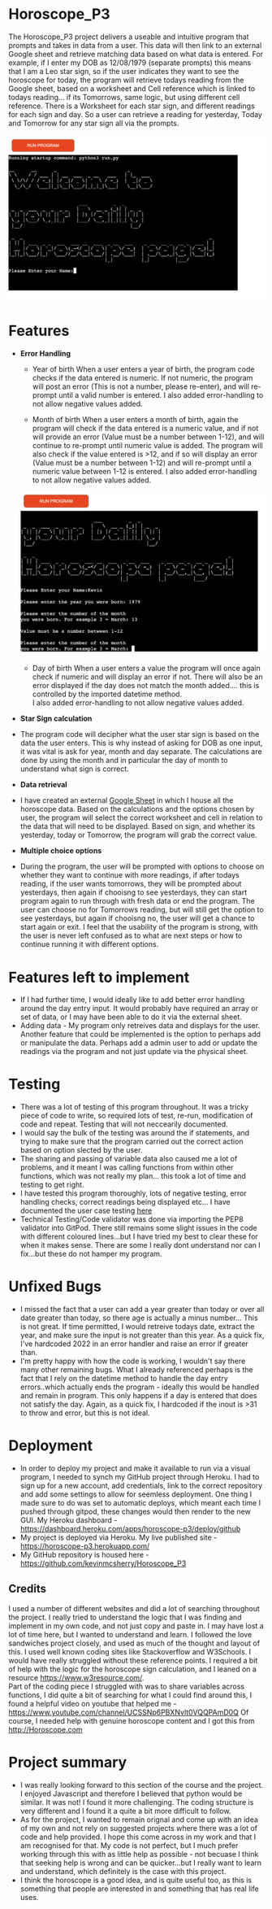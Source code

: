# Horoscope_P3  

The Horoscope_P3 project delivers a useable and intuitive program that prompts and takes in data from a user.  This data will then link to an external Google sheet and retrieve matching data based on what data is entered.  For example, if I enter my DOB as 12/08/1979 (separate prompts) this means that I am a Leo star sign, so if the user indicates they want to see the horoscope for today, the program will retrieve todays reading from the Google sheet, based on a worksheet and Cell reference which is linked to todays reading… if its Tomorrows, same logic, but using different cell reference.
There is a Worksheet for each star sign, and different readings for each sign and day.  So a user can retrieve a reading for yesterday, Today and Tomorrow for any star sign all via the prompts. 

![Horoscope_P3 Main Page](images/Intro_Page.png)

# Features

- __Error Handling__
    
    - Year of birth
    When a user enters a year of birth, the program code checks if the data entered is numeric.  If not numeric, the program will post an error (This is not a number, please re-enter), and will re-prompt until a valid number is entered. 
    I also added error-handling to not allow negative values added.

    - Month of birth
    When a user enters a month of birth, again the program will check if the data entered is a numeric value, and if not will provide an error (Value must be a number between 1-12), and will continue to re-prompt until numeric value is added.  The program will also check if the value entered is >12, and if so will display an error (Value must be a number between 1-12) and will re-prompt until a numeric value between 1-12 is entered.
    I also added error-handling to not allow negative values added.

    ![Month Error Handling](images/Error_handling_for_months.png)

    - Day of birth
    When a user enters a value the program will once again check if numeric and will display an error if not.  There will also be an error displayed if the day does not match the month added…. this is controlled by the imported datetime method.  
    I also added error-handling to not allow negative values added.


- __Star Sign calculation__

- The program code will decipher what the user star sign is based on the data the user enters.  This is why instead of asking for DOB as one input, it was vital is ask for year, month and day separate.  The calculations are done by using the month and in particular the day of month to understand what sign is correct.


- __Data retrieval__

- I have created an external [Google Sheet](https://docs.google.com/spreadsheets/d/1CEI56um2eTA1yMyG832TtSUhkDg4cUDIjdaxL32IrFg/edit?pli=1#gid=0) in which I house all the horoscope data.  Based on the calculations and the options chosen by user, the program will select the correct worksheet and cell in relation to the data that will need to be displayed.  Based on sign, and whether its yesterday, today or Tomorrow, the program will grab the correct value. 


- __Multiple choice options__

- During the program, the user will be prompted with options to choose on whether they want to continue with more readings, if after todays reading, if the user wants tomorrows, they will be prompted about yesterdays, then again if chooisng to see yesterdays, they can start program again to run through with fresh data or end the program.  The user can choose no for Tomorrows reading, but will still get the option to see yesterdays, but again if chooisng no, the user will get a chance to start again or exit.  I feel that the usability of the program is strong, with the user is never left confused as to what are next steps or how to continue running it with different options.


# Features left to implement

- If I had further time, I would ideally like to add better error handling around the day entry input.  It would probably have required an array or set of data, or I may have been able to do it via the external sheet.
- Adding data - My program only retreives data and displays for the user.  Another feature that could be implemented is the option to perhaps add or manipulate the data.  Perhaps add a admin user to add or update the readings via the program and not just update via the physical sheet.


# Testing

- There was a lot of testing of this program throughout.  It was a tricky piece of code to write, so required lots of test, re-run, modification of code and repeat.  Testing that will not neccearily documented.
- I would say the bulk of the testing was around the if statements, and trying to make sure that the program carried out the correct action based on option slected by the user.
- The sharing and passing of variable data also caused me a lot of problems, and it meant I was calling functions from within other functions, which was not really my plan... this took a lot of time and testing to get right.
- I have tested this program thoroughly, lots of negative testing, error handling checks, correct readings being displayed etc... I have documented the user case testing [here](https://docs.google.com/spreadsheets/d/1qZD24CFKM44kvPzQZTWK6VcLEgmZM38yjjDgyqbEkqw/edit#gid=0)
- Technical Testing/Code validator was done via importing the PEP8 validator into GitPod.  There still remains some slight issues in the code with different coloured lines...but I have tried my best to clear these for when it makes sense.  There are some I really dont understand nor can I fix...but these do not hamper my program.

# Unfixed Bugs

- I missed the fact that a user can add a year greater than today or over all date greater than today, so there age is actually a minus number... This is not great.  If time permitted, I would retreive todays date, extract the year, and make sure the input is not greater than this year.  As a quick fix, I've hardcoded 2022 in an error handler and raise an error if greater than.
- I'm pretty happy with how the code is working, I wouldn't say there many other remaining bugs.  What I already referenced perhaps is the fact that I rely on the datetime method to handle the day entry errors..which actually ends the program - ideally this would be handled and remain in program.  This only happens if a day is entered that does not satisfy the day.  Again, as a quick fix, I hardcoded if the inout is >31 to throw and error, but this is not ideal.

# Deployment

- In order to deploy my project and make it available to run via a visual program, I needed to synch my GitHub project through Heroku.  I had to sign up for a new account, add credentials, link to the correct repository and add some settings to allow for seemless deployment.  One thing I made sure to do was set to automatic deploys, which meant each time I pushed through gitpod, these changes would then render to the new GUI. My Heroku dashboard - https://dashboard.heroku.com/apps/horoscope-p3/deploy/github 
- My project is deployed via Heroku.  My live published site - https://horoscope-p3.herokuapp.com/
- My GitHub repository is housed here - https://github.com/kevinmcsherry/Horoscope_P3 

## Credits 

I used a number of different websites and did a lot of searching throughout the project.  I really tried to understand the logic that I was finding and implement in my own code, and not just copy and paste in.  I may have lost a lot of time here, but I wanted to understand and learn.
I followed the love sandwiches project closely, and used as much of the thought and layout of this.
I used well known coding sites like Stackoverflow and W3Schools.  I would have really struggled without these reference points.
I required a bit of help with the logic for the horoscope sign calculation, and I leaned on a resource https://www.w3resource.com/.  
Part of the coding piece I struggled with was to share variables across functions, I did quite a bit of searching for what I could find around this, I found a helpful video on youtube that helped me - https://www.youtube.com/channel/UCSSNp6PBXNvlt0VQQPAmD0Q
Of course, I needed help with genuine horoscope content and I got this from http://Horoscope.com 


# Project summary 

- I was really looking forward to this section of the course and the project.  I enjoyed Javascript and therefore I believed that python would be similar.  It was not!  I found it more challenging.  The coding structure is very different and I found it a quite a bit more difficult to follow.
- As for the project, I wanted to remain orignal and come up with an idea of my own and not rely on suggested projects where there was a lot of code and help provided.  I hope this come across in my work and that I am recognised for that.  My code is not perfect, but I much prefer working through this with as little help as possible - not becuase I think that seeking help is wrong and can be quicker...but I really want to learn and understand, which definitely is the case with this project.
- I think the horoscope is a good idea, and is quite useful too, as this is something that people are interested in and something that has real life uses. 





